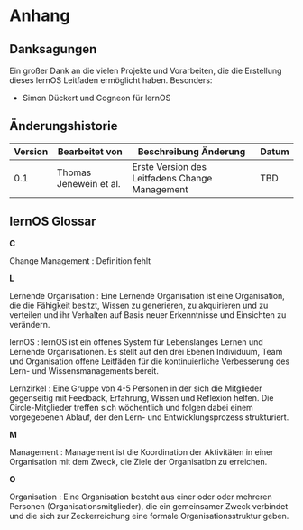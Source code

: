 # Anhang

## Danksagungen

Ein großer Dank an die vielen Projekte und Vorarbeiten, die die Erstellung dieses lernOS Leitfaden ermöglicht haben.
Besonders:
- Simon Dückert und Cogneon für lernOS

## Änderungshistorie

| Version | Bearbeitet von          | Beschreibung Änderung                                                 | Datum      |
| ------- | ----------------------- | --------------------------------------------------------------------- | ---------- |
| 0.1     | Thomas Jenewein et al.  | Erste Version des Leitfadens Change Management                        | TBD        |

## lernOS Glossar

**C**

Change Management
: Definition fehlt

**L**

Lernende Organisation
: Eine Lernende Organisation ist eine Organisation, die die Fähigkeit besitzt, Wissen zu generieren, zu akquirieren und zu verteilen und ihr Verhalten auf Basis neuer Erkenntnisse und Einsichten zu verändern.

lernOS
: lernOS ist ein offenes System für Lebenslanges Lernen und Lernende Organisationen. Es stellt auf den drei Ebenen Individuum, Team und Organisation offene Leitfäden für die kontinuierliche Verbesserung des Lern- und Wissensmanagements bereit.

Lernzirkel
: Eine Gruppe von 4-5 Personen in der sich die Mitglieder gegenseitig mit Feedback, Erfahrung, Wissen und Reflexion helfen. Die Circle-Mitglieder treffen sich wöchentlich und folgen dabei einem vorgegebenen Ablauf, der den Lern- und Entwicklungsprozess  strukturiert.

**M**

Management
: Management ist die Koordination der Aktivitäten in einer Organisation mit dem Zweck, die Ziele der Organisation zu erreichen.

**O**

Organisation
: Eine Organisation besteht aus einer oder oder mehreren Personen (Organisationsmitglieder), die ein gemeinsamer Zweck verbindet und die sich zur Zeckerreichung eine formale Organisationsstruktur geben.
